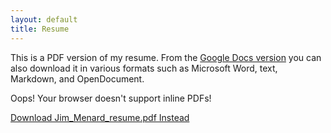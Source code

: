 ```yaml
---
layout: default
title: Resume
---
```


This is a PDF version of my resume. From the [Google Docs
version](https://docs.google.com/document/d/1x2rt5HrMcSnD1W8hv1Z1pK9EnHpkK8a_qNvLaRm8mNY)
you can also download it in various formats such as Microsoft Word, text,
Markdown, and OpenDocument.

<object data="{{ site.url }}{{ site.baseurl }}/Jim_Menard_resume.pdf"
        width="900" height="1000" type="application/pdf">
    <p>Oops! Your browser doesn't support inline PDFs!</p>
    <p><a href="Jim_Menard_resume.pdf">Download Jim_Menard_resume.pdf Instead</a></p>
</object>
